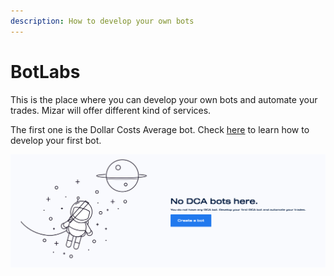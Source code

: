 ```yaml
---
description: How to develop your own bots
---
```


# BotLabs

This is the place where you can develop your own bots and automate your trades. Mizar will offer different kind of services. 

The first one is the Dollar Costs Average bot. Check [here](https://app.gitbook.com/@mizarai/s/mizar/~/drafts/-MjiWYHJfTpm1BBNmgNG/dca-bots/introduction) to learn how to develop your first bot. 

![](../../.gitbook/assets/screenshot-2021-09-16-at-12.18.00.png)

